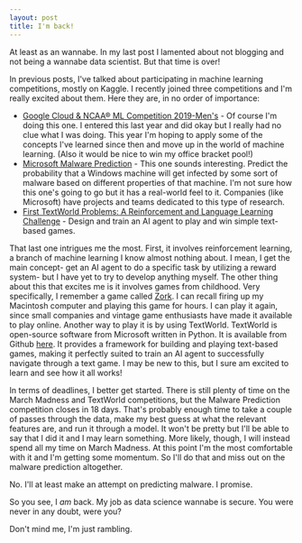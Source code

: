 ```yaml
---
layout: post
title: I'm back!
---
```


At least as an wannabe. In my last post I lamented about not blogging and not being a wannabe data scientist. But that time is over!

In previous posts, I've talked about participating in machine learning competitions, mostly on Kaggle. I recently joined three competitions and I'm really excited about them. Here they are, in no order of importance:

* [Google Cloud & NCAA® ML Competition 2019-Men's](https://www.kaggle.com/c/mens-machine-learning-competition-2019) - Of course I'm doing this one. I entered this last year and did okay but I really had no clue what I was doing. This year I'm hoping to apply some of the concepts I've learned since then and move up in the world of machine learning. (Also it would be nice to win my office bracket pool!)
* [Microsoft Malware Prediction](https://www.kaggle.com/c/microsoft-malware-prediction) - This one sounds interesting. Predict the probability that a Windows machine will get infected by some sort of malware based on different properties of that machine. I'm not sure how this one's going to go but it has a real-world feel to it. Companies (like Microsoft) have projects and teams dedicated to this type of research.
* [First TextWorld Problems: A Reinforcement and Language Learning Challenge](https://competitions.codalab.org/competitions/20865) - Design and train an AI agent to play and win simple text-based games.

That last one intrigues me the most. First, it involves reinforcement learning, a branch of machine learning I know almost nothing about. I mean, I get the main concept- get an AI agent to do a specific task by utilizing a reward system- but I have yet to try to develop anything myself. The other thing about this that excites me is it involves games from childhood. Very specifically, I remember a game called [Zork](https://en.wikipedia.org/wiki/Zork). I can recall firing up my Macintosh computer and playing this game for hours. I can play it again, since small companies and vintage game enthusiasts have made it available to play online. Another way to play it is by using TextWorld. TextWorld is open-source software from Microsoft written in Python. It is available from Github [here](https://github.com/microsoft/textworld). It provides a framework for building and playing text-based games, making it perfectly suited to train an AI agent to successfully navigate through a text game. I may be new to this, but I sure am excited to learn and see how it all works!

In terms of deadlines, I better get started. There is still plenty of time on the March Madness and TextWorld competitions, but the Malware Prediction competition closes in 18 days. That's probably enough time to take a couple of passes through the data, make my best guess at what the relevant features are, and run it through a model. It won't be pretty but I'll be able to say that I did it and I may learn something. More likely, though, I will instead spend all my time on March Madness. At this point I'm the most comfortable with it and I'm getting some momentum. So I'll do that and miss out on the malware prediction altogether.

No. I'll at least make an attempt on predicting malware. I promise.

So you see, I *am* back. My job as data science wannabe is secure. You were never in any doubt, were you?

Don't mind me, I'm just rambling.